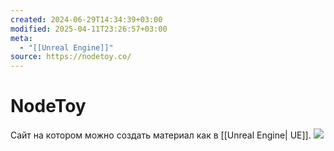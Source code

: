 ```yaml
---
created: 2024-06-29T14:34:39+03:00
modified: 2025-04-11T23:26:57+03:00
meta:
  - "[[Unreal Engine]]"
source: https://nodetoy.co/
---
```


# NodeToy

Сайт на котором можно создать материал как в [[Unreal Engine| UE]].
![](https://youtu.be/1oD1TFfbnwA?si=uTv1G9uspapuomjT)